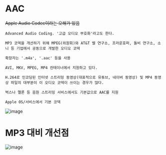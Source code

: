 # AAC
<del>Apple Audio Codec이라는 오해가 있음</del>
```
Advanced Audio Coding. '고급 오디오 부호화'라고도 한다.

MP3 코덱을 개선하기 위해 MPEG(위원회)와 AT&T 벨 연구소, 프라운호퍼, 돌비 연구소, 소니 등 기업에서 공동으로 개발한 오디오 코덱

확장자는 '.m4a', '.aac' 등을 사용

AVI, MKV, MPEG, MP4 컨테이너에서 지원하고 있다.

H.264로 인코딩된 인터넷 스트리밍 동영상(대표적으로 유튜브, 네이버 동영상) 및 MP4 동영상 파일의 대부분이 이 오디오 코덱이 쓰이는 경우가 많다.

벅스나 멜론 등 음원 스트리밍 서비스에서도 기본값으로 AAC를 지원

Apple OS/서비스에서 기본 코덱
```

![image](/uploads/f3ab09fc49cf80fd287703072e0dd3be/image.png)

# MP3 대비 개선점
![image](/uploads/937deacca2e08e6dc57dafaa5262cfdc/image.png)

